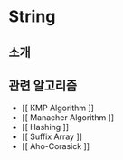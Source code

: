 # String

## 소개



## 관련 알고리즘

* [[ KMP Algorithm ]]
* [[ Manacher Algorithm ]]
* [[ Hashing ]]
* [[ Suffix Array ]]
* [[ Aho-Corasick ]]
